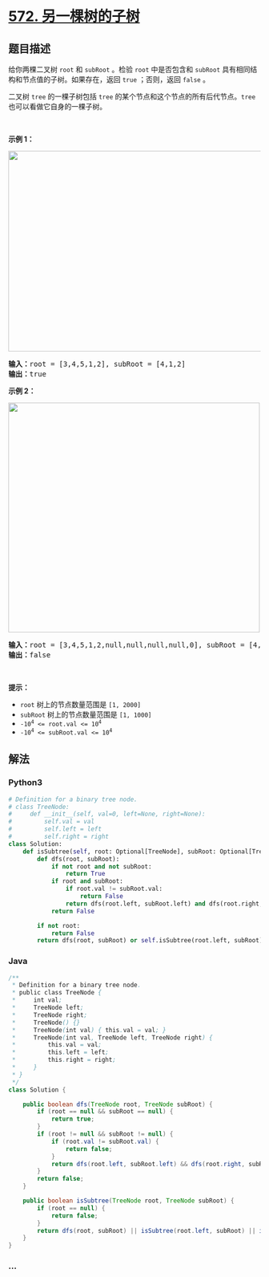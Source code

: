 # [572. 另一棵树的子树](https://leetcode-cn.com/problems/subtree-of-another-tree)



## 题目描述

<!-- 这里写题目描述 -->

<div class="original__bRMd">
<div>
<p>给你两棵二叉树 <code>root</code> 和 <code>subRoot</code> 。检验 <code>root</code> 中是否包含和 <code>subRoot</code> 具有相同结构和节点值的子树。如果存在，返回 <code>true</code> ；否则，返回 <code>false</code> 。</p>

<p>二叉树 <code>tree</code> 的一棵子树包括 <code>tree</code> 的某个节点和这个节点的所有后代节点。<code>tree</code> 也可以看做它自身的一棵子树。</p>

<p> </p>

<p><strong>示例 1：</strong></p>
<img alt="" src="https://assets.leetcode.com/uploads/2021/04/28/subtree1-tree.jpg" style="width: 532px; height: 400px;" />
<pre>
<strong>输入：</strong>root = [3,4,5,1,2], subRoot = [4,1,2]
<strong>输出：</strong>true
</pre>

<p><strong>示例 2：</strong></p>
<img alt="" src="https://assets.leetcode.com/uploads/2021/04/28/subtree2-tree.jpg" style="width: 502px; height: 458px;" />
<pre>
<strong>输入：</strong>root = [3,4,5,1,2,null,null,null,null,0], subRoot = [4,1,2]
<strong>输出：</strong>false
</pre>

<p> </p>

<p><strong>提示：</strong></p>

<ul>
	<li><code>root</code> 树上的节点数量范围是 <code>[1, 2000]</code></li>
	<li><code>subRoot</code> 树上的节点数量范围是 <code>[1, 1000]</code></li>
	<li><code>-10<sup>4</sup> <= root.val <= 10<sup>4</sup></code></li>
	<li><code>-10<sup>4</sup> <= subRoot.val <= 10<sup>4</sup></code></li>
</ul>
</div>
</div>


## 解法

<!-- 这里可写通用的实现逻辑 -->

<!-- tabs:start -->

### **Python3**

<!-- 这里可写当前语言的特殊实现逻辑 -->

```python
# Definition for a binary tree node.
# class TreeNode:
#     def __init__(self, val=0, left=None, right=None):
#         self.val = val
#         self.left = left
#         self.right = right
class Solution:
    def isSubtree(self, root: Optional[TreeNode], subRoot: Optional[TreeNode]) -> bool:
        def dfs(root, subRoot):
            if not root and not subRoot:
                return True
            if root and subRoot:
                if root.val != subRoot.val:
                    return False
                return dfs(root.left, subRoot.left) and dfs(root.right, subRoot.right)
            return False

        if not root:
            return False
        return dfs(root, subRoot) or self.isSubtree(root.left, subRoot) or self.isSubtree(root.right, subRoot)
```

### **Java**

<!-- 这里可写当前语言的特殊实现逻辑 -->

```java
/**
 * Definition for a binary tree node.
 * public class TreeNode {
 *     int val;
 *     TreeNode left;
 *     TreeNode right;
 *     TreeNode() {}
 *     TreeNode(int val) { this.val = val; }
 *     TreeNode(int val, TreeNode left, TreeNode right) {
 *         this.val = val;
 *         this.left = left;
 *         this.right = right;
 *     }
 * }
 */
class Solution {

    public boolean dfs(TreeNode root, TreeNode subRoot) {
        if (root == null && subRoot == null) {
            return true;
        }
        if (root != null && subRoot != null) {
            if (root.val != subRoot.val) {
                return false;
            }
            return dfs(root.left, subRoot.left) && dfs(root.right, subRoot.right);
        }
        return false;
    }

    public boolean isSubtree(TreeNode root, TreeNode subRoot) {
        if (root == null) {
            return false;
        }
        return dfs(root, subRoot) || isSubtree(root.left, subRoot) || isSubtree(root.right, subRoot);
    }
}
```

### **...**

```

```

<!-- tabs:end -->
